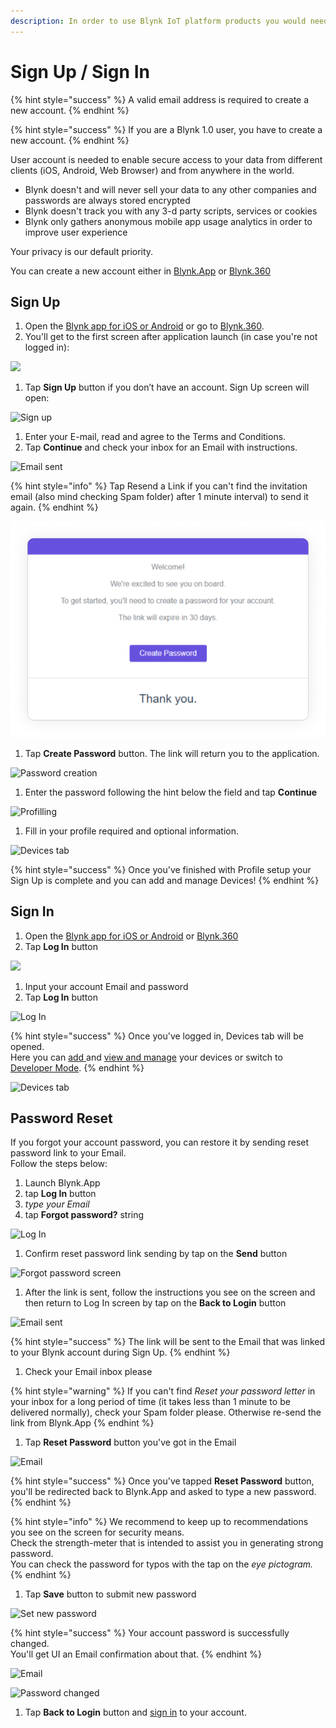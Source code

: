 ```yaml
---
description: In order to use Blynk IoT platform products you would need an account.
---
```


# Sign Up / Sign In

{% hint style="success" %}
A valid email address is required to create a new account.
{% endhint %}

{% hint style="success" %}
If you are a Blynk 1.0 user, you have to create a new account.
{% endhint %}

User account is needed to enable secure access to your data from different clients \(iOS, Android, Web Browser\) and from anywhere in the world.

* Blynk doesn't and will never sell your data to any other companies and passwords are always stored encrypted
* Blynk doesn't track you with any 3-d party scripts, services or cookies
* Blynk only gathers anonymous mobile app usage analytics in order to improve user experience

Your privacy is our default priority.

You can create a new account either in [Blynk.App](https://docs.blynk.io/en/platform-overview/products-and-services/products#blynk-app) or [Blynk.360](https://docs.blynk.io/en/platform-overview/products-and-services/products#blynk-360)

## **Sign Up**

1. Open the [Blynk app for iOS or Android](../downloads/blynk-apps-for-ios-and-android.md) or go to [Blynk.360](https://blynk.cloud).
2. You'll get to the first screen after application launch \(in case you're not logged in\):

![](https://user-images.githubusercontent.com/72790181/119364178-4fdf3f80-bcb7-11eb-9cd4-37461c57185c.png)

1. Tap **Sign Up** button if you don’t have an account. Sign Up screen will open:

![Sign up](https://user-images.githubusercontent.com/72790181/119994051-e7ed6980-bfd4-11eb-8518-78b33ead5d9e.png)

1. Enter your E-mail, read and agree to the Terms and Conditions.  
2. Tap **Continue** and check your inbox for an Email with instructions.

![Email sent](https://user-images.githubusercontent.com/72790181/119364440-93d24480-bcb7-11eb-81fe-c052382d5f6e.png)

{% hint style="info" %}
Tap Resend a Link if you can't find the invitation email \(also mind checking Spam folder\) after 1 minute interval\) to send it again.
{% endhint %}

![Create Password E-mail button](../.gitbook/assets/create_password.png)

1. Tap **Create Password** button. The link will return you to the application.

![Password creation](https://user-images.githubusercontent.com/72790181/119364490-a2206080-bcb7-11eb-9221-b594e8aec99e.png)

1. Enter the password following the hint below the field and tap **Continue**

![Profilling](https://user-images.githubusercontent.com/72790181/119364574-b5333080-bcb7-11eb-85d1-9525c7eb7fbc.png)

1. Fill in your profile required and optional information.

![Devices tab](https://user-images.githubusercontent.com/72790181/119994134-fb98d000-bfd4-11eb-9dd0-209e4ebe49e6.png)

{% hint style="success" %}
Once you've finished with Profile setup your Sign Up is complete and you can add and manage Devices!
{% endhint %}

## Sign In

1. Open the [Blynk app for iOS or Android](../downloads/blynk-apps-for-ios-and-android.md) or [Blynk.360](https://blynk.cloud)
2. Tap **Log In** button

![](https://user-images.githubusercontent.com/72790181/119365340-8073a900-bcb8-11eb-9bd5-5f3cc78948f4.png)

1. Input your account Email and password  
2. Tap **Log In** button

![Log In](https://user-images.githubusercontent.com/72790181/119365363-87022080-bcb8-11eb-877d-a9964b36a398.png)

{% hint style="success" %}
Once you've logged in, Devices tab will be opened.  
Here you can [add ](../mobile-applications/device-management/add-new-device.md)and [view and manage](../mobile-applications/device-management/) your devices or switch to [Developer Mode](developer-mode.md).
{% endhint %}

![Devices tab](https://user-images.githubusercontent.com/72790181/119994276-1e2ae900-bfd5-11eb-887d-9194923f444b.png)

## Password Reset

If you forgot your account password, you can restore it by sending reset password link to your Email.  
Follow the steps below:

1. Launch Blynk.App
2. tap **Log In** button
3. _type your Email_
4. tap **Forgot password?** string

![Log In](https://user-images.githubusercontent.com/72790181/119365430-984b2d00-bcb8-11eb-9886-ccc21be14284.png)

1. Confirm reset password link sending by tap on the **Send** button 

![Forgot password screen](https://user-images.githubusercontent.com/72790181/119365594-be70cd00-bcb8-11eb-9865-b7fc91e3e23a.png)

1. After the link is sent, follow the instructions you see on the screen and then return to Log In screen by tap on the **Back to Login** button

![Email sent](https://user-images.githubusercontent.com/72790181/119365677-da746e80-bcb8-11eb-8a2b-ebf88b0dcb59.png)

{% hint style="success" %}
The link will be sent to the Email that was linked to your Blynk account during Sign Up.
{% endhint %}

1. Check your Email inbox please

{% hint style="warning" %}
If you can't find _Reset your password letter_ in your inbox for a long period of time \(it takes less than 1 minute to be delivered normally\), check your Spam folder please. Otherwise re-send the link from Blynk.App
{% endhint %}

1. Tap **Reset Password** button you've got in the Email

![Email](https://user-images.githubusercontent.com/72790181/119365776-f415b600-bcb8-11eb-878e-82d79f5f52e1.png)

{% hint style="success" %}
Once you've tapped **Reset Password** button, you'll be redirected back to Blynk.App and asked to type a new password.
{% endhint %}

{% hint style="info" %}
We recommend to keep up to recommendations you see on the screen for security means.  
Check the strength-meter that is intended to assist you in generating strong password.  
You can check the password for typos with the tap on the _eye pictogram._
{% endhint %}

1. Tap **Save** button to submit new password  

![Set new password](https://user-images.githubusercontent.com/72790181/119365819-01cb3b80-bcb9-11eb-8e9d-fcae1bc817ba.png)

{% hint style="success" %}
Your account password is successfully changed.  
You'll get UI an Email confirmation about that.
{% endhint %}

![Email](https://user-images.githubusercontent.com/72790181/119366036-37702480-bcb9-11eb-9edd-be37c6b6d34c.png)

![Password changed](https://user-images.githubusercontent.com/72790181/119366118-4c4cb800-bcb9-11eb-8047-c686c82dc74e.png)

1. Tap **Back to Login** button and [sign in](https://docs.blynk.io/en/getting-started/signup#sign-in) to your account.

